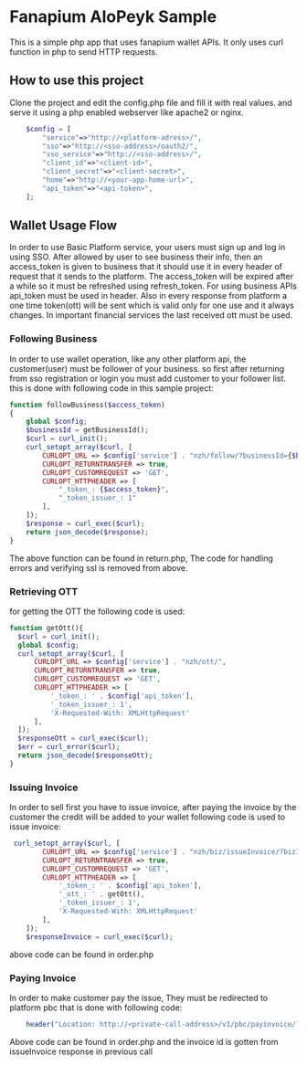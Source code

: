 Fanapium AloPeyk Sample
==================================
This is a simple php app that uses fanapium wallet APIs. It only uses curl function in php to send HTTP requests.

How to use this project
-----------------------
Clone the project and edit the config.php file and fill it with real values. and serve it using a php enabled webserver like apache2 or nginx.

```php
    $config = [
        "service"=>"http://<platform-adress>/",
        "sso"=>"http://<sso-address>/oauth2/",
        "sso_service"=>"http://<sso-address>/",
        "client_id"=>"<client-id>",
        "client_secret"=>"<client-secret>",
        "home"=>"http://<your-app-home-url>",
        "api_token"=>"<api-token>",
    ];
```

Wallet Usage Flow
-----------------
In order to use Basic Platform service, your users must sign up and log in using SSO. After allowed by user to see business their info, then an access_token is given to business that it should use it in every header of request that it sends to the platform.
 The access_token will be expired after a while so it must be refreshed using refresh_token. For using business APIs api_token must be used in header.
 Also in every response from platform a one time token(ott) will be sent which is valid only for one use and it always changes. In important financial services the last received ott must be used.
 
 
 ### Following Business
 In order to use wallet operation, like any other platform api, the customer(user) must be follower of your business. so first after returning from sso registration or login you must add customer to your follower list. this is done with following code in this sample project:
  
  ```php
  function followBusiness($access_token)
  {
      global $config;
      $businessId = getBusinessId();
      $curl = curl_init();
      curl_setopt_array($curl, [
          CURLOPT_URL => $config['service'] . "nzh/follow/?businessId={$businessId}&follow=true",
          CURLOPT_RETURNTRANSFER => true,
          CURLOPT_CUSTOMREQUEST => 'GET',
          CURLOPT_HTTPHEADER => [
              "_token_: {$access_token}",
              "_token_issuer_: 1"
          ],
      ]);
      $response = curl_exec($curl);
      return json_decode($response);
  }
  ```
  The above function can be found in return.php, The code for handling errors and verifying ssl is removed from above.
  
  ### Retrieving OTT
  for getting the OTT the following code is used:
  ```php
function getOtt(){
    $curl = curl_init();
    global $config;
    curl_setopt_array($curl, [
        CURLOPT_URL => $config['service'] . "nzh/ott/",
        CURLOPT_RETURNTRANSFER => true,
        CURLOPT_CUSTOMREQUEST => 'GET',
        CURLOPT_HTTPHEADER => [
            '_token_: ' . $config['api_token'],
            '_token_issuer_: 1',
            'X-Requested-With: XMLHttpRequest'
        ],
    ]);
    $responseOtt = curl_exec($curl);
    $err = curl_error($curl);
    return json_decode($responseOtt);
}
```

### Issuing Invoice
In order to sell first you have to issue invoice, after paying the invoice by the customer the credit will be added to your wallet
following code is used to issue invoice:
```php
 curl_setopt_array($curl, [
        CURLOPT_URL => $config['service'] . "nzh/biz/issueInvoice/?bizId=" . getBusinessId() . "&userId=" . getUserPlatform()->userId . "&description=buy&pay=false&postalCode=000000000&phoneNumber={$_SESSION['phone_number']}&city=tehran&redirectUrl={$config['home']}&productId[]=0&price[]=" . ($_POST['price']) . "&quantity[]=1&productDescription[]=<Description>&state=<State>&address=<Address>&deadline=<JalaliDate>&guildCode=<GuildCode>",
        CURLOPT_RETURNTRANSFER => true,
        CURLOPT_CUSTOMREQUEST => 'GET',
        CURLOPT_HTTPHEADER => [
            '_token_: ' . $config['api_token'],
            '_ott_: ' . getOtt(),
            '_token_issuer_: 1',
            'X-Requested-With: XMLHttpRequest'
        ],
    ]);
    $responseInvoice = curl_exec($curl);
```
above code can be found in order.php

### Paying Invoice
In order to make customer pay the issue, They must be redirected to platform pbc that is done with following code:

```php
    header("Location: http://<private-call-address>/v1/pbc/payinvoice/?invoiceId={$invoiceId}&redirectUri={$config['home']}pay_return_redirect.php&callUri={$config['home']}pay_return_call.php");
```
Above code can be found in order.php and the invoice id is gotten from issueInvoice response in previous call
